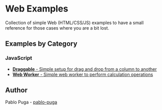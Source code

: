 # Web Examples
Collection of simple Web (HTML/CSS/JS) examples to have a small reference for those cases where you are a bit lost. 

## Examples by Category

### JavaScript
- [**Draggable** - Simple setup for drag and drop from a column to another](js/draggable)
- [**Web Worker** - Simple web worker to perform calculation operations](js/web-worker)


## Author
Pablo Puga - [pablo-puga](https://github.com/pablo-puga)
